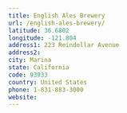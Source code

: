 ```yaml
---
title: English Ales Brewery
url: /english-ales-brewery/
latitude: 36.6802
longitude: -121.804
address1: 223 Reindollar Avenue
address2: 
city: Marina
state: California
code: 93933
country: United States
phone: 1-831-883-3000
website: 
---
```


